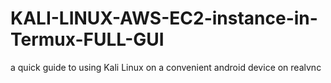 # KALI-LINUX-AWS-EC2-instance-in-Termux-FULL-GUI
a quick guide to using Kali Linux on a convenient android device on realvnc
